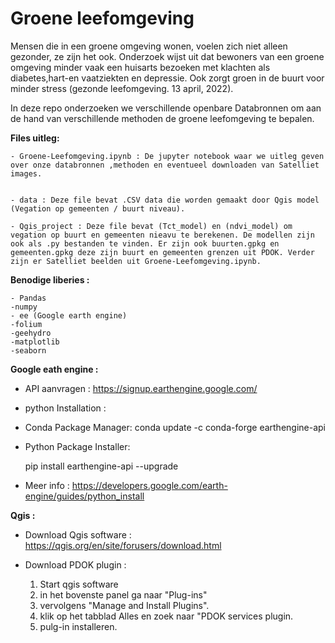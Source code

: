 #  Groene leefomgeving

Mensen die in een groene omgeving wonen, voelen zich niet alleen gezonder, ze zijn het ook. Onderzoek wijst uit dat bewoners van een groene omgeving minder vaak een huisarts bezoeken met klachten als diabetes,hart-en vaatziekten en depressie. Ook zorgt groen in de buurt voor minder stress (gezonde leefomgeving. 13 april, 2022). 

In deze repo onderzoeken we verschillende openbare Databronnen om aan de hand van verschillende methoden de groene leefomgeving te bepalen. 



**Files uitleg:** 

    - Groene-Leefomgeving.ipynb : De jupyter notebook waar we uitleg geven over onze databronnen ,methoden en eventueel downloaden van Satelliet  images. 


    - data : Deze file bevat .CSV data die worden gemaakt door Qgis model (Vegation op gemeenten / buurt niveau). 

    - Qgis_project : Deze file bevat (Tct_model) en (ndvi_model) om vegation op buurt en gemeenten nieavu te berekenen. De modellen zijn ook als .py bestanden te vinden. Er zijn ook buurten.gpkg en gemeenten.gpkg deze zijn buurt en gemeenten grenzen uit PDOK. Verder zijn er Satelliet beelden uit Groene-Leefomgeving.ipynb. 


**Benodige liberies :** 

    - Pandas 
    -numpy 
    - ee (Google earth engine) 
    -folium 
    -geehydro 
    -matplotlib
    -seaborn  


**Google eath engine :**

- API aanvragen : https://signup.earthengine.google.com/ 

- python Installation : 
    

- Conda Package Manager:
    conda update -c conda-forge earthengine-api


- Python Package Installer: 

    pip install earthengine-api --upgrade
 

- Meer info :
    https://developers.google.com/earth-engine/guides/python_install 


**Qgis :**

- Download Qgis software : 
    https://qgis.org/en/site/forusers/download.html 

- Download PDOK plugin :
    1. Start qgis software 
    2. in het bovenste panel ga naar "Plug-ins"
    3. vervolgens "Manage and Install Plugins".
    4. klik op het tabblad Alles en zoek naar "PDOK services plugin.
    5. pulg-in installeren.
    
